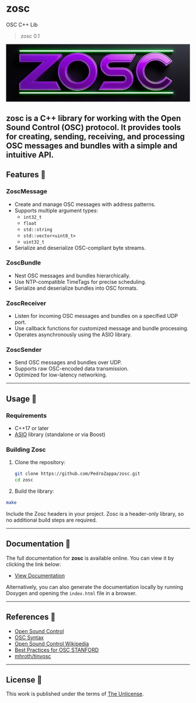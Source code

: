 # zosc
OSC C++ Lib
> zosc 0.1  

![ZOSC Logo](./img/zosc_logo.png) 


**zosc** is a C++ library for working with the **Open Sound Control** (OSC) protocol. It provides tools for creating, sending, receiving, and processing OSC messages and bundles with a simple and intuitive API.
---

## **Features** 🚀

### **ZoscMessage**  
- Create and manage OSC messages with address patterns.  
- Supports multiple argument types:  
  - `int32_t`  
  - `float`  
  - `std::string`  
  - `std::vector<uint8_t>`  
  - `uint32_t`  
- Serialize and deserialize OSC-compliant byte streams.  

### **ZoscBundle**  
- Nest OSC messages and bundles hierarchically.  
- Use NTP-compatible TimeTags for precise scheduling.  
- Serialize and deserialize bundles into OSC formats.  

### **ZoscReceiver**  
- Listen for incoming OSC messages and bundles on a specified UDP port.  
- Use callback functions for customized message and bundle processing.  
- Operates asynchronously using the ASIO library.  

### **ZoscSender**  
- Send OSC messages and bundles over UDP.  
- Supports raw OSC-encoded data transmission.  
- Optimized for low-latency networking.  

---

## **Usage** 🔧 

### **Requirements**  
- C++17 or later  
- [ASIO](https://think-async.com/) library (standalone or via Boost)  

### **Building Zosc**  
1. Clone the repository:  
   ```bash
   git clone https://github.com/PedroZappa/zosc.git
   cd zosc
   ```
2. Build the library:
```bash
make
```
Include the Zosc headers in your project. Zosc is a header-only library, so no additional build steps are required.

___

## Documentation 📖

The full documentation for **zosc** is available online. You can view it by clicking the link below:

- [View Documentation](./docs/html/index.html)

Alternatively, you can also generate the documentation locally by running Doxygen and opening the `index.html` file in a browser.

---

## References 📖

- [Open Sound Control](https://opensoundcontrol.org/)
- [OSC Syntax](https://opensoundcontrol.stanford.edu/spec-1_0.html#introduction)
- [Open Sound Control Wikipedia](https://en.wikipedia.org/wiki/Open_Sound_Control)
- [Best Practices for OSC STANFORD](https://opensoundcontrol.stanford.edu/files/osc-best-practices-final.pdf)
- [mhroth/tinyosc](https://github.com/mhroth/tinyosc)

___

## License 🔏

This work is published under the terms of <a href="https://github.com/PedroZappa/zosc/blob/main/LICENSE">The Unlicense</a>.
